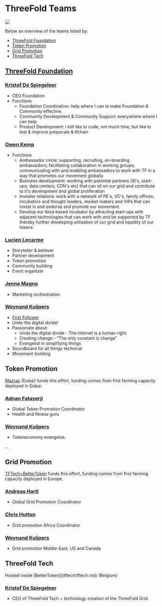 
# ThreeFold Teams

![](https://images.unsplash.com/6/mountain.JPG?ixlib=rb-0.3.5&ixid=eyJhcHBfaWQiOjEyMDd9&s=9e02e6b76ac6188e232612e755c4a76d&auto=format&fit=crop&w=1350&q=80)

Below an overview of the teams listed by:
- [ThreeFold Foundation](#foundation)
- [Token Promotion](#token_promotion)
- [Grid Promotion](#grid_promotion)
- [ThreeFold Tech](#tf_tech)

<a id='foundation'></a>

## [ThreeFold Foundation](/contributors/tf_companies.md)

### [Kristof De Spiegeleer](/contributors/tftech/kristof_de_spiegeleer.md)

- CEO Foundation
- Functions
    - Foundation Coordination: help where I can to make Foundation & Community effective.
    - Community Development &  Community Support: everywhere where I can help
    - Product Development: i still like to code, not much time, but like to test & improve jumpscale & tfchain

### [Owen Kemp](/contributors/tftech/owen_kemp.md)
- Functions
    - Ambassador circle: supporting, recruiting, on-boarding ambassadors; facilitating collaboration in working groups; communicating with  and enabling ambassadors to work with TF in a way that promotes our movement globally
    - Business development: working with potential partners (SI's, start-ups; data centers; CDN's etc) that can sit on our grid and contribute to it's development and global proliferation
    - Investor relations: work with a network of PE's, VC's, family offices, incubators and thought leaders, market makers and VIPs that can invest in and endorse and promote our movement.
    - Develop our Ibiza based incubator by attracting start-ups with adjacent technologies that can work with and be supported by TF thereby further developing utilisation of our grid and liquidity of our tokens

### [Lucien Lecarme](/contributors/tftech/Lucien_Lecarme.md)

- Storyteller & believer
- Partner development
- Token promotion
- Community building
- Event organizer


### [Jenne Magno](/contributors/mazraa/Jenne_Magno.md)
- Marketing orchestration

### [Weynand Kuijpers](/contributors/tftech/Weynand_Kuijpers.md)

- [First Follower](https://www.youtube.com/watch?v=fW8amMCVAJQ)
- Undo the digital divide!
- Passionate about:
  - Undo the digital divide - The internet is a human right.
  - Creating change - "The only constant is change"
  - Evangelist in simplifying things
- Soundboard for all things technical
- Movement building

<a id='token_promotion'></a>

## Token Promotion

[Mazraa](mazraa/mazraa.md) (Dubai) funds this effort, funding comes from first farming capacity deployed in Dubai.

### [Adnan Fatayerji](/contributors/mazraa/Adnan_Fatayerji.md)
- Global Token Promotion Coordinator
- Health and fitness guru
### [Weynand Kuijpers](/contributors/tftech/Weynand_Kuijpers.md)
- Tokeneconomy evangelist.

...

<a id='grid_promotion'></a>

## Grid Promotion

[TFTech=BetterToken](tftech/tftech.md) funds this effort, funding comes from first farming capacity deployed in Europe.

### [Andreas Hartl](/contributors/tftech/Andreas_Hartl.md)
- Global Grid Promotion Coordinator
### [Chris Hutton](/contributors/tftech/Chris_Hutton.md)
- Grid promotion Africa Coordinator
### [Weynand Kuijpers](/contributors/tftech/Weynand_Kuijpers.md)
- Grid promotion Middle-East, US and Canada

<a id='tf_tech'></a>

## ThreeFold Tech

Hosted inside [BetterToken]((tftech/tftech.md) (Belgium)

### [Kristof De Spiegeleer](/contributors/tftech/kristof_de_spiegeleer.md)

- CEO of ThreeFold Tech = technology creation of the ThreeFold Grid.

